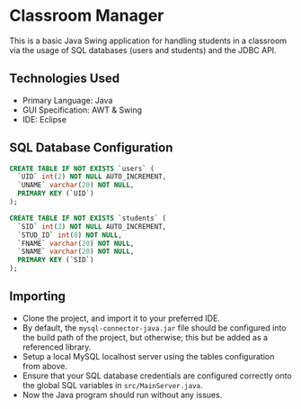 # Classroom Manager
This is a basic Java Swing application for handling students in a classroom via the usage of SQL databases (users and students) and the JDBC API.

## Technologies Used
* Primary Language: Java
* GUI Specification: AWT & Swing
* IDE: Eclipse

## SQL Database Configuration
```sql
CREATE TABLE IF NOT EXISTS `users` (
  `UID` int(2) NOT NULL AUTO_INCREMENT,
  `UNAME` varchar(20) NOT NULL,
  PRIMARY KEY (`UID`)
);

CREATE TABLE IF NOT EXISTS `students` (
  `SID` int(2) NOT NULL AUTO_INCREMENT,
  `STUD_ID` int(8) NOT NULL,
  `FNAME` varchar(20) NOT NULL,
  `SNAME` varchar(20) NOT NULL,
  PRIMARY KEY (`SID`)
);
```

## Importing
* Clone the project, and import it to your preferred IDE.
* By default, the `mysql-connector-java.jar` file should be configured into the build path of the project, but otherwise; this but be added as a referenced library.
* Setup a local MySQL localhost server using the tables configuration from above.
* Ensure that your SQL database credentials are configured correctly onto the global SQL variables in `src/MainServer.java`.
* Now the Java program should run without any issues.